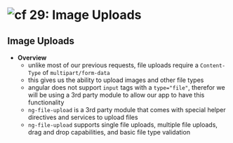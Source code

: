 ![cf](http://i.imgur.com/7v5ASc8.png) 29: Image Uploads
=====================================

## Image Uploads
  * **Overview**
    * unlike most of our previous requests, file uploads require a `Content-Type` of `multipart/form-data`
    * this gives us the ability to upload images and other file types
    * angular does not support `input` tags with a `type="file"`, therefor we will be using a 3rd party module to allow our app to have this functionality
    * `ng-file-upload` is a 3rd party module that comes with special helper directives and services to upload files
    * `ng-file-upload` supports single file uploads, multiple file uploads, drag and drop capabilities, and basic file type validation

